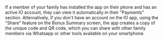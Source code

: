 If a member of your family has installed the app on their phone and has an active IO account, they can view it automatically in their "Payments" section. Alternatively, if you don't have an account on the IO app, using the "Share" feature on the Bonus Summary screen, the app creates a copy of the unique code and QR code, which you can share with other family members via Whatsapp or other tools available on your smartphone. 
